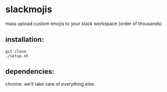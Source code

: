 # slackmojis

mass upload custom emojis to your slack workspace (order of thousands)

## installation:

```
git clone
./setup.sh
```
## dependencies:

chrome. we'll take care of everything else.
